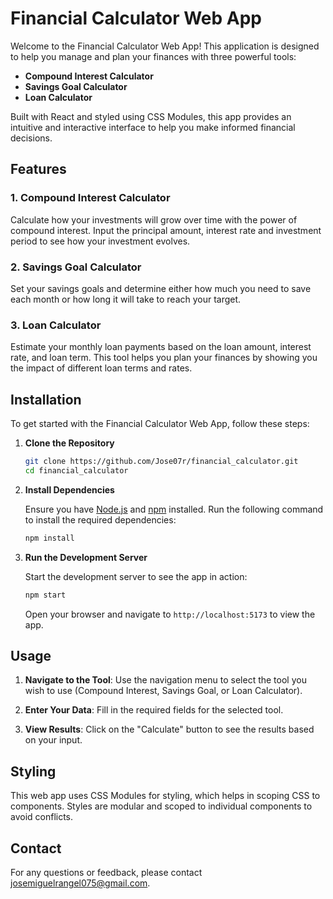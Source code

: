 # Financial Calculator Web App

Welcome to the Financial Calculator Web App! This application is designed to help you manage and plan your finances with three powerful tools:

- **Compound Interest Calculator**
- **Savings Goal Calculator**
- **Loan Calculator**

Built with React and styled using CSS Modules, this app provides an intuitive and interactive interface to help you make informed financial decisions.

## Features

### 1. Compound Interest Calculator

Calculate how your investments will grow over time with the power of compound interest. Input the principal amount, interest rate and investment period to see how your investment evolves.

### 2. Savings Goal Calculator

Set your savings goals and determine either how much you need to save each month or how long it will take to reach your target.

### 3. Loan Calculator

Estimate your monthly loan payments based on the loan amount, interest rate, and loan term. This tool helps you plan your finances by showing you the impact of different loan terms and rates.

## Installation

To get started with the Financial Calculator Web App, follow these steps:

1. **Clone the Repository**

   ```bash
   git clone https://github.com/Jose07r/financial_calculator.git
   cd financial_calculator
   ```

2. **Install Dependencies**

   Ensure you have [Node.js](https://nodejs.org/) and [npm](https://www.npmjs.com/) installed. Run the following command to install the required dependencies:

   ```bash
   npm install
   ```

3. **Run the Development Server**

   Start the development server to see the app in action:

   ```bash
   npm start
   ```

   Open your browser and navigate to `http://localhost:5173` to view the app.

## Usage

1. **Navigate to the Tool**: Use the navigation menu to select the tool you wish to use (Compound Interest, Savings Goal, or Loan Calculator).

2. **Enter Your Data**: Fill in the required fields for the selected tool.

3. **View Results**: Click on the "Calculate" button to see the results based on your input.

## Styling

This web app uses CSS Modules for styling, which helps in scoping CSS to components. Styles are modular and scoped to individual components to avoid conflicts.

## Contact

For any questions or feedback, please contact josemiguelrangel075@gmail.com.

